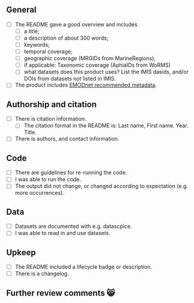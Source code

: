## General

- [ ] The README gave a good overview and includes
    - [ ] a title;
    - [ ] a description of about 300 words;
    - [ ] keywords;
    - [ ] temporal coverage;
    - [ ] geographic coverage (MRGIDs from MarineRegions);
    - [ ] if applicable: Taxonomic coverage (AphiaIDs from WoRMS)
    - [ ] what datasets does this product uses? List the IMIS dasids, and/or DOIs from datasets not listed in IMIS.
- [ ] The product includes [EMODnet recommended metadata](https://github.com/EMODnet/seadog/blob/main/inst/metadata-template.md).

## Authorship and citation

- [ ] There is citation information.
    - [ ] The citation format in the README is: Last name, First name. Year. Title.
- [ ] There is authors, and contact information.

## Code

- [ ] There are guidelines for re-running the code.
- [ ] I was able to run the code.
- [ ] The output did not change, or changed according to expectation (e.g. more occurrences).

## Data

- [ ] Datasets are documented with e.g. datascpice.
- [ ] I was able to read in and use datasets.

## Upkeep

- [ ] The README included a lifecycle badge or description.
- [ ] There is a changelog.
 
## Further review comments :smile_cat:
